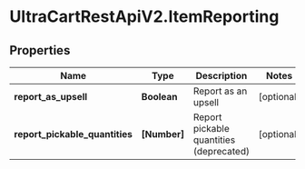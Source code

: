 # UltraCartRestApiV2.ItemReporting

## Properties
Name | Type | Description | Notes
------------ | ------------- | ------------- | -------------
**report_as_upsell** | **Boolean** | Report as an upsell | [optional] 
**report_pickable_quantities** | **[Number]** | Report pickable quantities (deprecated) | [optional] 



